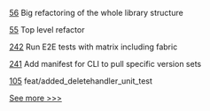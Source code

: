
[56](https://github.com/hyperledger-labs/mirbft/pull/56) Big refactoring of the whole library structure

[55](https://github.com/hyperledger-labs/mirbft/pull/55) Top level refactor

[242](https://github.com/hyperledger/firefly/pull/242) Run E2E tests with matrix including fabric

[241](https://github.com/hyperledger/firefly/pull/241) Add manifest for CLI to pull specific version sets

[105](https://github.com/hyperledger/aries-acapy-plugin-toolbox/pull/105) feat/added_deletehandler_unit_test


[See more >>>](https://start-here.hyperledger.org/pull-requests)
